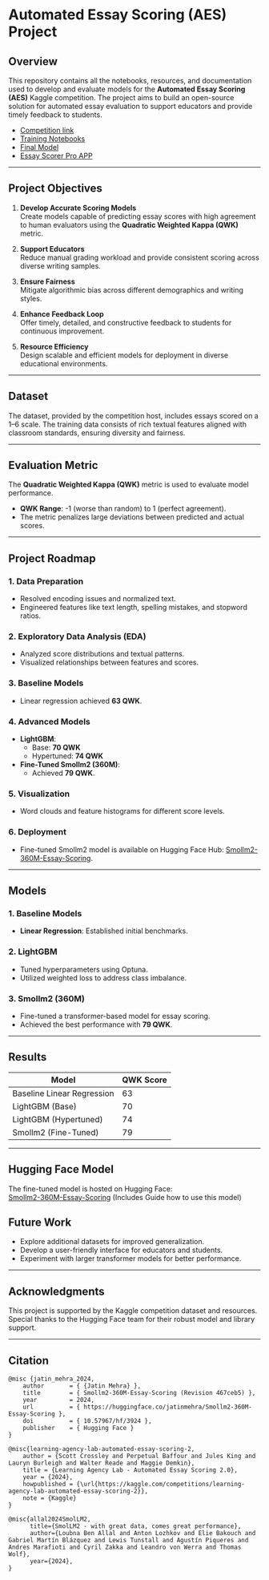 
# Automated Essay Scoring (AES) Project

## Overview

This repository contains all the notebooks, resources, and documentation used to develop and evaluate models for the **Automated Essay Scoring (AES)** Kaggle competition. The project aims to build an open-source solution for automated essay evaluation to support educators and provide timely feedback to students.

- [Competition link](https://www.kaggle.com/competitions/learning-agency-lab-automated-essay-scoring-2/overview)
- [Training Notebooks](https://github.com/Jatin-Mehra119/Essay-Scoring-Modeling/tree/main/Research%20Notebooks)
- [Final Model](https://huggingface.co/jatinmehra/Smollm2-360M-Essay-Scoring)
- [Essay Scorer Pro APP](https://huggingface.co/spaces/jatinmehra/Essay-Scorer-Pro)
----------

## Project Objectives

1.  **Develop Accurate Scoring Models**  
    Create models capable of predicting essay scores with high agreement to human evaluators using the **Quadratic Weighted Kappa (QWK)** metric.
    
2.  **Support Educators**  
    Reduce manual grading workload and provide consistent scoring across diverse writing samples.
    
3.  **Ensure Fairness**  
    Mitigate algorithmic bias across different demographics and writing styles.
    
4.  **Enhance Feedback Loop**  
    Offer timely, detailed, and constructive feedback to students for continuous improvement.
    
5.  **Resource Efficiency**  
    Design scalable and efficient models for deployment in diverse educational environments.
    

----------

## Dataset

The dataset, provided by the competition host, includes essays scored on a 1–6 scale. The training data consists of rich textual features aligned with classroom standards, ensuring diversity and fairness.

----------

## Evaluation Metric

The **Quadratic Weighted Kappa (QWK)** metric is used to evaluate model performance.

-   **QWK Range**: -1 (worse than random) to 1 (perfect agreement).
-   The metric penalizes large deviations between predicted and actual scores.

----------

## Project Roadmap

### 1. Data Preparation

-   Resolved encoding issues and normalized text.
-   Engineered features like text length, spelling mistakes, and stopword ratios.

### 2. Exploratory Data Analysis (EDA)

-   Analyzed score distributions and textual patterns.
-   Visualized relationships between features and scores.

### 3. Baseline Models

-   Linear regression achieved **63 QWK**.

### 4. Advanced Models

-   **LightGBM**:
    -   Base: **70 QWK**
    -   Hypertuned: **74 QWK**
-   **Fine-Tuned Smollm2 (360M)**:
    -   Achieved **79 QWK**.

### 5. Visualization

-   Word clouds and feature histograms for different score levels.

### 6. Deployment

-   Fine-tuned Smollm2 model is available on Hugging Face Hub: [Smollm2-360M-Essay-Scoring](https://huggingface.co/jatinmehra/Smollm2-360M-Essay-Scoring).

----------

## Models

### 1. Baseline Models

-   **Linear Regression**: Established initial benchmarks.

### 2. LightGBM

-   Tuned hyperparameters using Optuna.
-   Utilized weighted loss to address class imbalance.

### 3. Smollm2 (360M)

-   Fine-tuned a transformer-based model for essay scoring.
-   Achieved the best performance with **79 QWK**.

----------

## Results


| Model                        | QWK Score |
|------------------------------|-----------|
| Baseline Linear Regression    | 63        |
| LightGBM (Base)               | 70        |
| LightGBM (Hypertuned)         | 74        |
| Smollm2 (Fine-Tuned)         | 79        |

----------

## Hugging Face Model



The fine-tuned model is hosted on Hugging Face:  
[Smollm2-360M-Essay-Scoring](https://huggingface.co/jatinmehra/Smollm2-360M-Essay-Scoring) (Includes Guide how to use this model)


## Future Work

-   Explore additional datasets for improved generalization.
-   Develop a user-friendly interface for educators and students.
-   Experiment with larger transformer models for better performance.

----------

## Acknowledgments

This project is supported by the Kaggle competition dataset and resources. Special thanks to the Hugging Face team for their robust model and library support.

-----------
## Citation

```
@misc {jatin_mehra_2024,
    author       = { {Jatin Mehra} },
    title        = { Smollm2-360M-Essay-Scoring (Revision 467ceb5) },
    year         = 2024,
    url          = { https://huggingface.co/jatinmehra/Smollm2-360M-Essay-Scoring },
    doi          = { 10.57967/hf/3924 },
    publisher    = { Hugging Face }
}

@misc{learning-agency-lab-automated-essay-scoring-2,
    author = {Scott Crossley and Perpetual Baffour and Jules King and Lauryn Burleigh and Walter Reade and Maggie Demkin},
    title = {Learning Agency Lab - Automated Essay Scoring 2.0},
    year = {2024},
    howpublished = {\url{https://kaggle.com/competitions/learning-agency-lab-automated-essay-scoring-2}},
    note = {Kaggle}
}

@misc{allal2024SmolLM2,
      title={SmolLM2 - with great data, comes great performance}, 
      author={Loubna Ben Allal and Anton Lozhkov and Elie Bakouch and Gabriel Martín Blázquez and Lewis Tunstall and Agustín Piqueres and Andres Marafioti and Cyril Zakka and Leandro von Werra and Thomas Wolf},
      year={2024},
}

```
